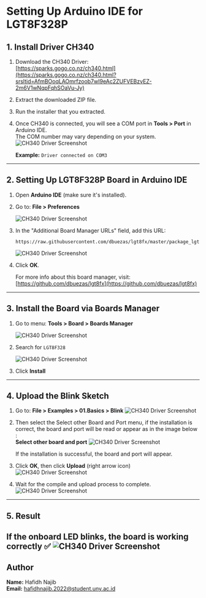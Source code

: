 # Setting Up Arduino IDE for LGT8F328P

## 1. Install Driver CH340

1. Download the CH340 Driver:  
   [https://sparks.gogo.co.nz/ch340.html](https://sparks.gogo.co.nz/ch340.html?srsltid=AfmBOoqLAOmrfzoob7wI9eAc2ZUFVEBzvEZ-2m6V1wNqpFqhSOaVu-Jy)

2. Extract the downloaded ZIP file.

3. Run the installer that you extracted.

4. Once CH340 is connected, you will see a COM port in **Tools > Port** in Arduino IDE.  
   The COM number may vary depending on your system.
   ![CH340 Driver Screenshot](img/comport.png)

   **Example:**
   `Driver connected on COM3`

---

## 2. Setting Up LGT8F328P Board in Arduino IDE

1. Open **Arduino IDE** (make sure it's installed).

2. Go to: **File > Preferences**

   ![CH340 Driver Screenshot](img/preference.png)

3. In the "Additional Board Manager URLs" field, add this URL:
   ```
   https://raw.githubusercontent.com/dbuezas/lgt8fx/master/package_lgt8fx_index.json
   ```
   ![CH340 Driver Screenshot](img/pref.png)
4. Click **OK**.

   For more info about this board manager, visit:  
   [https://github.com/dbuezas/lgt8fx](https://github.com/dbuezas/lgt8fx)

---

## 3. Install the Board via Boards Manager

1. Go to menu: **Tools > Board > Boards Manager**

   ![CH340 Driver Screenshot](img/tools.png)

2. Search for `LGT8F328`

   ![CH340 Driver Screenshot](img/ins.png)

3. Click **Install**

---

## 4. Upload the Blink Sketch

1. Go to:  **File > Examples > 01.Basics > Blink**
   ![CH340 Driver Screenshot](img/basic.png)

2. Then select the Select other Board and Port menu, if the installation is correct, the board and port will be read or appear as in the image below :   
   **Select other board and port**
   ![CH340 Driver Screenshot](img/port.png)

   If the installation is successful, the board and port will appear.

3. Click **OK**, then click **Upload** (right arrow icon)
   ![CH340 Driver Screenshot](img/blink.png)

4. Wait for the compile and upload process to complete.
   ![CH340 Driver Screenshot](img/comp.png)

---

## 5. Result

If the onboard LED blinks, the board is working correctly ✅
![CH340 Driver Screenshot](img/result.png)
---

## Author

**Name:** Hafidh Najib  
**Email:** hafidhnajib.2022@student.uny.ac.id
